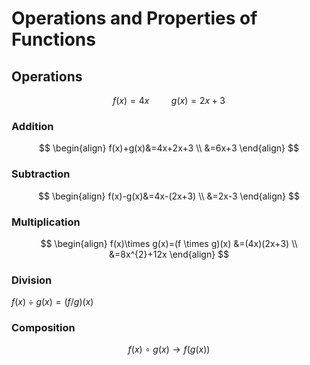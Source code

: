 # Operations and Properties of Functions
## Operations
$$
f(x)=4x~~~~~~~~~g(x)=2x+3
$$
### Addition
$$
\begin{align}
f(x)+g(x)&=4x+2x+3 \\
&=6x+3
\end{align}
$$

### Subtraction
$$
\begin{align}
f(x)-g(x)&=4x-(2x+3) \\
&=2x-3
\end{align}
$$

### Multiplication
$$
\begin{align}
f(x)\times g(x)=(f \times g)(x) &=(4x)(2x+3) \\
&=8x^{2}+12x
\end{align}
$$
### Division
$f(x)\div g(x)=(f/g)(x)$

### Composition
$$
f(x)~\circ~g(x) \rightarrow f(g(x))
$$